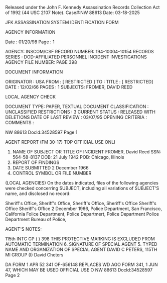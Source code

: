Released under the John F. Kennedy
Assassination Records Collection Act of
1992 (44 USC 2107 Note). Case#:NW
88613 Date: 03-18-2025

JFK ASSASSINATION SYSTEM
IDENTIFICATION FORM

AGENCY INFORMATION

Date : 01/20/98
Page : 1

AGENCY: INSCOM/CSF
RECORD NUMBER: 194-10004-10154
RECORDS SERIES : DOD-AFFILIATED PERSONNEL INCIDENT INVESTIGATIONS
AGENCY FILE NUMBER: PAGE 398

DOCUMENT INFORMATION

ORIGINATOR : USA
FROM : [ RESTRICTED ]
TO :
TITLE : [ RESTRICTED]
DATE : 12/02/66
PAGES : 1
SUBJECTS: FROMER, DAVID REED

LOCAL AGENCY CHECK

DOCUMENT TYPE: PAPER, TEXTUAL DOCUMENT
CLASSIFICATION : UNCLASSIFIED
RESTRICTIONS : 3
CURRENT STATUS : RELEASED WITH DELETIONS
DATE OF LAST REVIEW : 03/07/95
OPENING CRITERIA :
COMMENTS :

NW 88613 Docld:34528597 Page 1

AGENT REPORT
(FM 30-17)
TOP OFFICIAL USE ONLI
1. NAME OF SUBJECT OR TITLE OF INCIDENT
FROMER, David Reed
SSN: 564-58-8137
DOB: 21 July 1942
POB: Chicago, Illinois
4. REPORT OF FINDINGS
2. DATE SUBMITTED
2 December 1966
3. CONTROL SYMBOL OR FILE NUMBER

(LOCAL AGENCIES) On the dates indicated, files of the following
agencies were checked concerring SUBJECT, including all variations of
SUBJECT'S name, and disclosed no record:

Sheriff's Office,
Sheriff's Office,
Sheriff's Office,
Sheriff's Office
Sheriff's Office
Sheriff's Office
2 December 1966, Police Department, San Francisco, California
Folice Department,
Police Departmert,
Police Department
Police Department
Bureau of Police,

AGENT'S NOTES:

115th INTC GP ( )
398
THIS PROTECTIVE MARKING
IS EXCLUDED FROM
AUTOMATIC TERMINATION
6. SIGNATURE OF SPECIAL AGENT
5. TYPED NAME AND ORGANIZATION OF SPECIAL AGENT
DAVID C PETERS, 115TH MI GROUP (I)
David Cheters

DA
FORM
1 APR 52
341
OF-656148
REPLACES WD AGO FORM 341, 1 JUN 47, WHICH MAY BE USED
OFFICIAL USE O
NW 88613 Docld:34528597 Page 2
